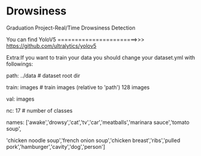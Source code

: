 # Drowsiness
Graduation Project-Real/Time Drowsiness Detection


You can find YoloV5 =======================>>> https://github.com/ultralytics/yolov5


Extra:If you want to train your data you should change your dataset.yml with followings:

path: ../data # dataset root dir

train: images  # train images (relative to 'path') 128 images

val: images  

nc: 17  # number of classes

names: ['awake','drowsy','cat','tv','car','meatballs','marinara sauce','tomato soup',

'chicken noodle soup','french onion soup','chicken breast','ribs','pulled pork','hamburger','cavity','dog','person'] 
